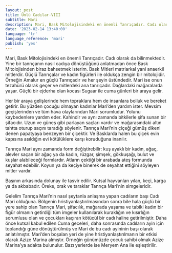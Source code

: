 ```yaml
---
layout: post
title: Ünlü Cadılar-VIII
subtitle: Mari
description: Mari, Bask Mitolojisindeki en önemli Tanrıçadır. Cadı olarak da bilinmektedir.
date: '2023-02-14 13:40:00'
language: 'tr'
language_reference: 'mari'
publish: 'yes'
---
```

Mari, Bask Mitolojisindeki en önemli Tanrıçadır. Cadı olarak da bilinmektedir. Yine bir tanrıçanın nasıl cadıya dönüştüğünü anlatmadan önce Bask Mitolojisinden biraz bahsetmek isterim.
Bask Mitleri matriarkal yani anaerkil mitlerdir. Güçlü Tanrıçalar ve kadın figürleri ile oldukça zengin bir mitolojidir. Örneğin Amalur en güçlü Tanrıçadır ve her şeyin üstündedir. Mari ise onun tezahürü olarak geçer ve mitlerdeki ana tanrıçadır.
Dağlardaki mağaralarda yaşar. Güçlü bir ejderha olan kocası Sugaar ile cuma günleri bir araya gelir.

Her bir araya gelişlerinde hem topraklara hem de insanlara bolluk ve bereket getirir. Bu yüzden çocuğu olmayan kadınlar Mari’den yardım ister. Mevsim geçişlerinden ve tüm hava olaylarından Mari sorumludur.
Yolunu kaybedenlere yardım eder. Kahindir ve aynı zamanda bitkilerle şifa sunan bir şifacıdır. Uzun ve güneş gibi parlayan saçları vardır ve mağarasındaki altın tahtta oturup saçını taradığı söylenir. Tanrıça Mari’nin çiçeği gümüş dikeni denen papatyaya benzeyen bir çiçektir. Ve Basklarda halen bu çiçek evin kapısına asıldığın evi kötülüklere karşı koruduğuna inanılır.

Tanrıça Mari aynı zamanda form değiştirebilir: kuş ayaklı bir kadın, ağaç, alevler saçan bir ağaç ya da kadın, rüzgar, şimşek, gökkuşağı, bulut ve kuşlar alabileceği formlardır.
Atların çektiği bir arabada ateş formunda seyahat edebilir. Koyun ya da keçiye binerek de seyahat ettiğini söyleyen mitler vardır.

Başının arkasında dolunay ile tasvir edilir. Kutsal hayvanları yılan, keçi, karga ya da akbabadır.
Öreke, orak ve taraklar Tanrıça Mari’nin simgeleridir.  

Gelelim Tanrıça Mari’nin nasıl şeytanla anlaşma yapan cadıların başı Cadı Mari olduğuna.
Bölgenin hristiyanlaştırılmasından sonra bile hala güçlü bir yere sahip olan Tanrıça Mari, şifacılık, mağarada yaşama ve tabiki kadın bir figür olmanın getirdiği tüm imgeler kullanılarak kuraklığın ve kısırlığın sorumlusu olan ve çocukları kaçıran kötücül bir cadı haline getirilmiştir.
Daha önce kutsal kabul edilen Cuma geceleri, daha sonrasında cadıların ayin için toplandığı güne dönüştürülmüş ve Mari de bu cadı ayininin başı olarak anlatılmıştır.
Mari’den boşalan yeri de yine hristiyanlaştırılmanın bir etkisi olarak Azize Marina almıştır. Örneğin günümüzde çocuk sahibi olmak Azize Marina’ya adakta bulunulur.
Bazı yerlerde ise Meryem Ana ile eşleştirilir.
